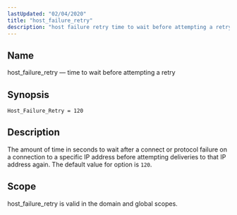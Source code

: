 ```yaml
---
lastUpdated: "02/04/2020"
title: "host_failure_retry"
description: "host failure retry time to wait before attempting a retry Host Failure Retry 120 The amount of time in seconds to wait after a connect or protocol failure on a connection to a specific IP address before attempting deliveries to that IP address again The default value for option is..."
---
```


<a name="conf.ref.host_failure_retry"></a> 
## Name

host_failure_retry — time to wait before attempting a retry

## Synopsis

`Host_Failure_Retry = 120`

<a name="idp9723248"></a> 
## Description

The amount of time in seconds to wait after a connect or protocol failure on a connection to a specific IP address before attempting deliveries to that IP address again. The default value for option is `120`.

<a name="idp9725472"></a> 
## Scope

host_failure_retry is valid in the domain and global scopes.